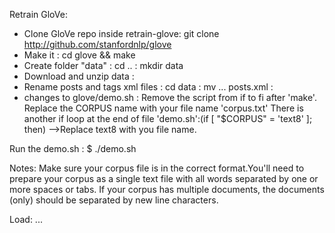 Retrain GloVe:

- Clone GloVe repo inside retrain-glove: git clone http://github.com/stanfordnlp/glove
- Make it                              : cd glove && make
- Create folder "data"                 : cd ..
                                       : mkdir data
- Download and unzip data              :
- Rename posts and tags xml files      : cd data
                                       : mv ... posts.xml
                                       :
- changes to glove/demo.sh             : Remove the script from if to fi after 'make'. Replace the CORPUS name with your file name 'corpus.txt' There is another if loop at the end of file 'demo.sh':(if [ "$CORPUS" = 'text8' ]; then) -->Replace text8 with you file name.

Run the demo.sh                        : $ ./demo.sh

Notes:
Make sure your corpus file is in the correct format.You'll need to prepare your corpus as a single text file with all words separated by one or more spaces or tabs. If your corpus has multiple documents, the documents (only) should be separated by new line characters.

Load:
...
